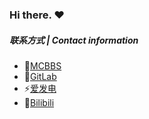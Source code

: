 ### Hi there. ❤

##### 联系方式 | Contact information
* 🎁[MCBBS](https://www.mcbbs.net/home.php?mod=space&uid=2412402)
* 🚀[GitLab](https://gitlab.com/Score2)
* ⚡[爱发电](https://afdian.net/@Score2)
* 🌈[Bilibili](https://space.bilibili.com/13611068)
